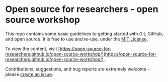 # Open source for researchers - open source workshop

This repo contains some basic guidelines to getting started with Git, GitHub, and open source. It is free to use and re-use, under the [MIT License](LICENSE).

To view the content, visit [https://open-source-for-researchers.github.io/open-source-workshop/](https://open-source-for-researchers.github.io/open-source-workshop/).

Contributions, suggestions, and bug reports are extremely welcome - please [create an issue](issues/new).
